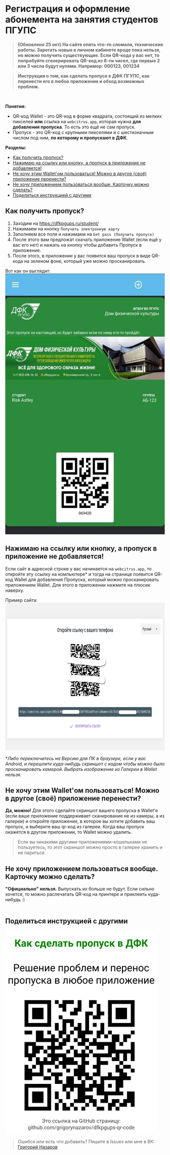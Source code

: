 # Регистрация и оформление абонемента на занятия студентов ПГУПС

> **(Обновлено 25 окт) На сайте опять что-то сломали, технические работы. Зарегать новые в личном кабинете вроде пока нельзя, но можно получить существующие. Если QR-кода у вас нет, то попробуйте сгенерировать QR-код из 6-ти чисел, где первые 2 или 3 числа будут нулями. Например: 000123, 001234**

>**Инструкция о том, как сделать пропуск в ДФК ПГУПС, как перенести его в любое приложение и обход возможных проблем.**
<br>

**Понятия:**<br/>
* QR-код Wallet  - это QR-код в форме квадрата, состоящий из мелких пикселей **или** ссылка на `webcitrus.app`, которая нужна **для добавления пропуска**. То есть это ещё не сам пропуск.<br/>
* Пропуск - это QR-код с крупными пикселями и с шестизначным числом под ним, **по которому и пропускают в ДФК**.

**Разделы:**
- [Как получить пропуск?](https://github.com/grigorynazarov/dfkpgups-qr-code#%D0%BA%D0%B0%D0%BA-%D0%BF%D0%BE%D0%BB%D1%83%D1%87%D0%B8%D1%82%D1%8C-%D0%BF%D1%80%D0%BE%D0%BF%D1%83%D1%81%D0%BA)
- [Нажимаю на ссылку или кнопку, а пропуск в приложение не добавляется!](https://github.com/grigorynazarov/dfkpgups-qr-code#%D0%BD%D0%B0%D0%B6%D0%B8%D0%BC%D0%B0%D1%8E-%D0%BD%D0%B0-%D1%81%D1%81%D1%8B%D0%BB%D0%BA%D1%83-%D0%B8%D0%BB%D0%B8-%D0%BA%D0%BD%D0%BE%D0%BF%D0%BA%D1%83-%D0%B0-%D0%BF%D1%80%D0%BE%D0%BF%D1%83%D1%81%D0%BA-%D0%B2-%D0%BF%D1%80%D0%B8%D0%BB%D0%BE%D0%B6%D0%B5%D0%BD%D0%B8%D0%B5-%D0%BD%D0%B5-%D0%B4%D0%BE%D0%B1%D0%B0%D0%B2%D0%BB%D1%8F%D0%B5%D1%82%D1%81%D1%8F)
- [Не хочу этим Wallet'ом пользоваться! Можно в другое (своё) приложение перенести?](https://github.com/grigorynazarov/dfkpgups-qr-code#%D0%BD%D0%B5-%D1%85%D0%BE%D1%87%D1%83-%D1%8D%D1%82%D0%B8%D0%BC-wallet%D0%BE%D0%BC-%D0%BF%D0%BE%D0%BB%D1%8C%D0%B7%D0%BE%D0%B2%D0%B0%D1%82%D1%8C%D1%81%D1%8F-%D0%BC%D0%BE%D0%B6%D0%BD%D0%BE-%D0%B2-%D0%B4%D1%80%D1%83%D0%B3%D0%BE%D0%B5-%D1%81%D0%B2%D0%BE%D1%91-%D0%BF%D1%80%D0%B8%D0%BB%D0%BE%D0%B6%D0%B5%D0%BD%D0%B8%D0%B5-%D0%BF%D0%B5%D1%80%D0%B5%D0%BD%D0%B5%D1%81%D1%82%D0%B8)
- [Не хочу приложением пользоваться вообще. Карточку можно сделать?](https://github.com/grigorynazarov/dfkpgups-qr-code#%D0%BD%D0%B5-%D1%85%D0%BE%D1%87%D1%83-%D0%BF%D1%80%D0%B8%D0%BB%D0%BE%D0%B6%D0%B5%D0%BD%D0%B8%D0%B5%D0%BC-%D0%BF%D0%BE%D0%BB%D1%8C%D0%B7%D0%BE%D0%B2%D0%B0%D1%82%D1%8C%D1%81%D1%8F-%D0%B2%D0%BE%D0%BE%D0%B1%D1%89%D0%B5-%D0%BA%D0%B0%D1%80%D1%82%D0%BE%D1%87%D0%BA%D1%83-%D0%BC%D0%BE%D0%B6%D0%BD%D0%BE-%D1%81%D0%B4%D0%B5%D0%BB%D0%B0%D1%82%D1%8C)
- [Поделиться инструкцией с другими](https://github.com/grigorynazarov/dfkpgups-qr-code#%D0%BF%D0%BE%D0%B4%D0%B5%D0%BB%D0%B8%D1%82%D1%8C%D1%81%D1%8F-%D0%B8%D0%BD%D1%81%D1%82%D1%80%D1%83%D0%BA%D1%86%D0%B8%D0%B5%D0%B9-%D1%81-%D0%B4%D1%80%D1%83%D0%B3%D0%B8%D0%BC%D0%B8)

## Как получить пропуск?
1. Заходим на https://dfkpgups.ru/student/
2. Нажимаем на кнопку `Получить электронную карту`
3. Заполняем все поля и нажимаем на `Get pass (Получить пропуск)`
4. После этого вам предложат скачать приложение Wallet (если ещё у вас его нет) и нажать на кнопку чтобы добавить Пропуск в приложение.
5. После этого, в приложении у вас появится ваш пропуск в виде QR-кода на зеленом фоне, который уже можно просканировать.<br/>

Вот как он выглядит:<br/>
<img src="https://raw.githubusercontent.com/grigorynazarov/dfkpgups-qr-code/main/2.jpg" width="540" height="822">


## Нажимаю на ссылку или кнопку, а пропуск в приложение не добавляется!
Если сайт в адресной строке у вас начинается на `webcitrus.app`, то откройте эту ссылку на компьютере\* и тогда на странице появится QR-код Wallet для добавления Пропуска, который можно просканировать приложением Wallet. Для этого в приложении нажмите на плюсик наверху.<br/>

Пример сайта:<br/>
<img src="https://raw.githubusercontent.com/grigorynazarov/dfkpgups-qr-code/main/1.png" width="909" height="465">

\**Либо переключитесь на Версию для ПК в браузере, если у вас Android, и перешлите куда-нибудь скриншот с кодом чтобы можно было просканировать камерой. Выбрать изображение из Галереи в Wallet нельзя.*



## Не хочу этим Wallet'ом пользоваться! Можно в другое (своё) приложение перенести?
**Да, можно!** Для этого сделайте скриншот вашего пропуска в Wallet'e (если ваше приложение поддерживает сканирование не из камеры, а из галереи) и откройте приложение, в которое вы хотите добавить ваш пропуск, и выберите ваш qr-код из галереи. Когда ваш пропуск окажется в другом приложении, то Wallet можно удалить.
> Если вы никакими другими приложениями-кошельками не пользуетесь, то этот скриншот можно просто в галерее хранить и не париться.



## Не хочу приложением пользоваться вообще. Карточку можно сделать?
**"Официально" нельзя.** Выпускать их больше не будут. Если сильно хочется, то можно распечатать QR-код на принтере и приклеить куда-нибудь :)<br/><br>

## Поделиться инструкцией с другими
<img src="https://raw.githubusercontent.com/grigorynazarov/dfkpgups-qr-code/main/3.png" width="480" height="640">

> Ошибся или есть что добавить? Пишите в Issues или мне в ВК: [Григорий Назаров](https://vk.com/id260511951)
